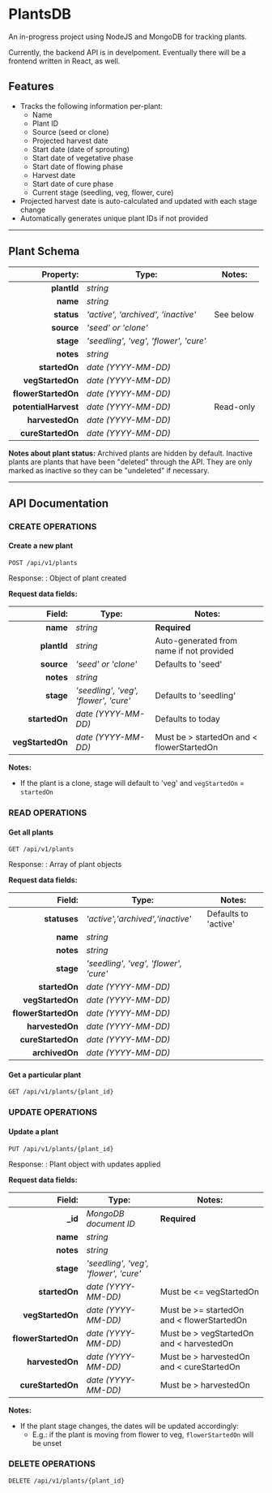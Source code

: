 # PlantsDB

An in-progress project using NodeJS and MongoDB for tracking plants.

Currently, the backend API is in develpoment. Eventually there will be a frontend written in React, as well.

## Features

- Tracks the following information per-plant:
  - Name
  - Plant ID
  - Source (seed or clone)
  - Projected harvest date
  - Start date (date of sprouting)
  - Start date of vegetative phase
  - Start date of flowing phase
  - Harvest date
  - Start date of cure phase
  - Current stage (seedling, veg, flower, cure)
- Projected harvest date is auto-calculated and updated with each stage change
- Automatically generates unique plant IDs if not provided

---

## Plant Schema

|            Property: | Type:                                 | Notes:    |
| -------------------: | ------------------------------------- | --------- |
|          **plantId** | _string_                              |           |
|             **name** | _string_                              |           |
|           **status** | _'active', 'archived', 'inactive'_    | See below |
|           **source** | _'seed' or 'clone'_                   |           |
|            **stage** | _'seedling', 'veg', 'flower', 'cure'_ |           |
|            **notes** | _string_                              |           |
|        **startedOn** | _date (YYYY-MM-DD)_                   |           |
|     **vegStartedOn** | _date (YYYY-MM-DD)_                   |           |
|  **flowerStartedOn** | _date (YYYY-MM-DD)_                   |           |
| **potentialHarvest** | _date (YYYY-MM-DD)_                   | Read-only |
|      **harvestedOn** | _date (YYYY-MM-DD)_                   |           |
|    **cureStartedOn** | _date (YYYY-MM-DD)_                   |           |

**Notes about plant status:**
Archived plants are hidden by default. Inactive plants are plants that have been "deleted" through the API. They are only marked as inactive so they can be "undeleted" if necessary.

---

## API Documentation

### CREATE OPERATIONS

#### Create a new plant

`POST /api/v1/plants`

Response:
: Object of plant created

**Request data fields:**

|           Field: | Type:                                 | Notes:                                    |
| ---------------: | ------------------------------------- | ----------------------------------------- |
|         **name** | _string_                              | **Required**                              |
|      **plantId** | _string_                              | Auto-generated from name if not provided  |
|       **source** | _'seed' or 'clone'_                   | Defaults to 'seed'                        |
|        **notes** | _string_                              |                                           |
|        **stage** | _'seedling', 'veg', 'flower', 'cure'_ | Defaults to 'seedling'                    |
|    **startedOn** | _date (YYYY-MM-DD)_                   | Defaults to today                         |
| **vegStartedOn** | _date (YYYY-MM-DD)_                   | Must be > startedOn and < flowerStartedOn |

**Notes:**

- If the plant is a clone, stage will default to 'veg' and `vegStartedOn` = `startedOn`

### READ OPERATIONS

#### Get all plants

`GET /api/v1/plants`

Response:
: Array of plant objects

**Request data fields:**

|              Field: | Type:                                 | Notes:               |
| ------------------: | ------------------------------------- | -------------------- |
|        **statuses** | _'active','archived','inactive'_      | Defaults to 'active' |
|            **name** | _string_                              |                      |
|           **notes** | _string_                              |                      |
|           **stage** | _'seedling', 'veg', 'flower', 'cure'_ |                      |
|       **startedOn** | _date (YYYY-MM-DD)_                   |                      |
|    **vegStartedOn** | _date (YYYY-MM-DD)_                   |                      |
| **flowerStartedOn** | _date (YYYY-MM-DD)_                   |                      |
|     **harvestedOn** | _date (YYYY-MM-DD)_                   |                      |
|   **cureStartedOn** | _date (YYYY-MM-DD)_                   |                      |
|      **archivedOn** | _date (YYYY-MM-DD)_                   |                      |

#### Get a particular plant

`GET /api/v1/plants/{plant_id}`

### UPDATE OPERATIONS

#### Update a plant

`PUT /api/v1/plants/{plant_id}`

Response:
: Plant object with updates applied

**Request data fields:**

|              Field: | Type:                                 | Notes:                                     |
| ------------------: | ------------------------------------- | ------------------------------------------ |
|            **\_id** | _MongoDB document ID_                 | **Required**                               |
|            **name** | _string_                              |                                            |
|           **notes** | _string_                              |                                            |
|           **stage** | _'seedling', 'veg', 'flower', 'cure'_ |                                            |
|       **startedOn** | _date (YYYY-MM-DD)_                   | Must be <= vegStartedOn                    |
|    **vegStartedOn** | _date (YYYY-MM-DD)_                   | Must be >= startedOn and < flowerStartedOn |
| **flowerStartedOn** | _date (YYYY-MM-DD)_                   | Must be > vegStartedOn and < harvestedOn   |
|     **harvestedOn** | _date (YYYY-MM-DD)_                   | Must be > harvestedOn and < cureStartedOn  |
|   **cureStartedOn** | _date (YYYY-MM-DD)_                   | Must be > harvestedOn                      |

**Notes:**

- If the plant stage changes, the dates will be updated accordingly:
  - E.g.: if the plant is moving from flower to veg, `flowerStartedOn` will be unset

### DELETE OPERATIONS

`DELETE /api/v1/plants/{plant_id}`
